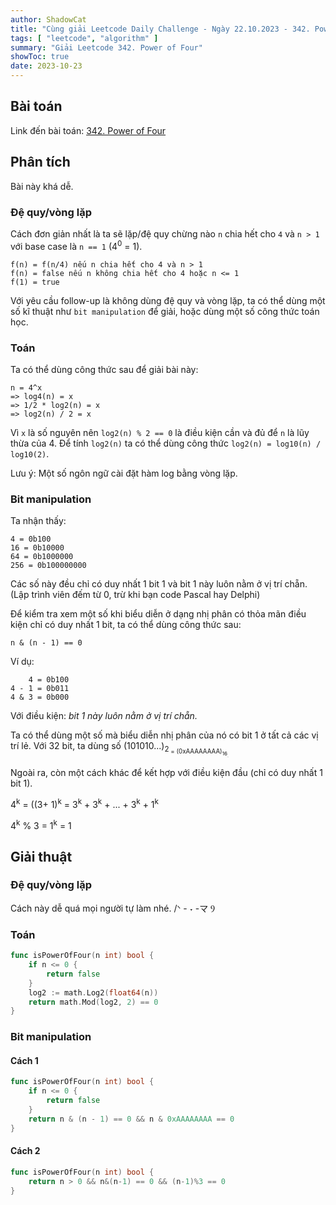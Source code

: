 ```yaml
---
author: ShadowCat
title: "Cùng giải Leetcode Daily Challenge - Ngày 22.10.2023 - 342. Power of Four"
tags: [ "leetcode", "algorithm" ]
summary: "Giải Leetcode 342. Power of Four"
showToc: true
date: 2023-10-23
---
```


## Bài toán

Link đến bài toán: [342. Power of Four](https://leetcode.com/problems/power-of-four)

## Phân tích

Bài này khá dễ.

### Đệ quy/vòng lặp

Cách đơn giản nhất là ta sẽ lặp/đệ quy chừng nào `n` chia hết cho `4` và `n > 1`
với base case là `n == 1` (4<sup>0</sup> = 1).

```
f(n) = f(n/4) nếu n chia hết cho 4 và n > 1
f(n) = false nếu n không chia hết cho 4 hoặc n <= 1
f(1) = true
```

Với yêu cầu follow-up là không dùng đệ quy và vòng lặp,
ta có thể dùng một số kĩ thuật như `bit manipulation` để giải, hoặc dùng một số công thức toán học.

### Toán

Ta có thể dùng công thức sau để giải bài này:

```
n = 4^x
=> log4(n) = x
=> 1/2 * log2(n) = x
=> log2(n) / 2 = x
```

Vì `x` là số nguyên nên `log2(n) % 2 == 0` là điều kiện cần và đủ để `n` là lũy thừa của 4.
Để tính `log2(n)` ta có thể dùng công thức `log2(n) = log10(n) / log10(2)`.

Lưu ý: Một số ngôn ngữ cài đặt hàm log bằng vòng lặp.

### Bit manipulation

Ta nhận thấy:

```
4 = 0b100
16 = 0b10000
64 = 0b1000000
256 = 0b100000000
```

Các số này đều chỉ có duy nhất 1 bit 1 và bit 1 này luôn nằm ở vị trí chẵn. (Lập trình viên đếm từ 0, trừ khi bạn code Pascal hay Delphi)

Để kiểm tra xem một số khi biểu diễn ở dạng nhị phân có thỏa mãn điều kiện chỉ có duy nhất 1 bit, ta có thể dùng công thức sau:

```
n & (n - 1) == 0
```

Ví dụ:
```
    4 = 0b100
4 - 1 = 0b011
4 & 3 = 0b000
```

Với điều kiện: _bit 1 này luôn nằm ở vị trí chẵn._

Ta có thể dùng một số mà biểu diễn nhị phân của nó có bit 1 ở tất cả các vị trí lẻ.
Với 32 bit, ta dùng số (101010...)<sub>2<sub> = (0xAAAAAAAA)<sub>16<sub>.

Ngoài ra, còn một cách khác để kết hợp với điều kiện đầu (chỉ có duy nhất 1 bit 1).

4<sup>k</sup> = ((3+ 1)<sup>k</sup> = 3<sup>k</sup> + 3<sup>k</sup> + ... + 3<sup>k</sup> + 1<sup>k</sup>

4<sup>k</sup> % 3 = 1<sup>k</sup> = 1


## Giải thuật

### Đệ quy/vòng lặp

Cách này dễ quá mọi người tự làm nhé. /ᐠ - ˕ -マ Ⳋ

### Toán

```go
func isPowerOfFour(n int) bool {
    if n <= 0 {
        return false
    }
    log2 := math.Log2(float64(n))
    return math.Mod(log2, 2) == 0
}
```

### Bit manipulation

#### Cách 1

```go
func isPowerOfFour(n int) bool {
    if n <= 0 {
        return false
    }
    return n & (n - 1) == 0 && n & 0xAAAAAAAA == 0
}
```

#### Cách 2

```go
func isPowerOfFour(n int) bool {
    return n > 0 && n&(n-1) == 0 && (n-1)%3 == 0
}
```